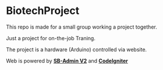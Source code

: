 BiotechProject
==============

This repo is made for a small group working a project together.

Just a project for on-the-job Traning.

The project is a hardware (Arduino) controlled via website.

Web is powered by [**SB-Admin V2**](http://startbootstrap.com/sb-admin-v2) and [**CodeIgniter**](http://ellislab.com/codeigniter)
